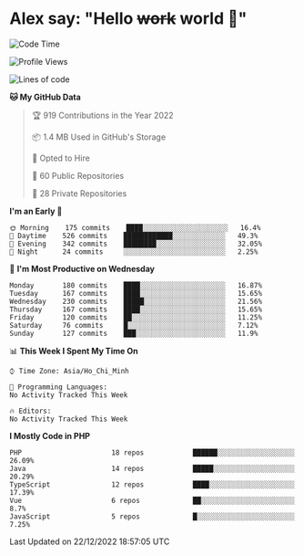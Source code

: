 # Alex say: "Hello ~~work~~ world 🐾"

<!--START_SECTION:waka-->
![Code Time](http://img.shields.io/badge/Code%20Time-839%20hrs%205%20mins-blue)

![Profile Views](http://img.shields.io/badge/Profile%20Views-0-blue)

![Lines of code](https://img.shields.io/badge/From%20Hello%20World%20I%27ve%20Written-1%20Million%20lines%20of%20code-blue)

**🐱 My GitHub Data** 

> 🏆 919 Contributions in the Year 2022
 > 
> 📦 1.4 MB Used in GitHub's Storage 
 > 
> 💼 Opted to Hire
 > 
> 📜 60 Public Repositories 
 > 
> 🔑 28 Private Repositories  
 > 
**I'm an Early 🐤** 

```text
🌞 Morning    175 commits    ████░░░░░░░░░░░░░░░░░░░░░   16.4% 
🌆 Daytime    526 commits    ████████████░░░░░░░░░░░░░   49.3% 
🌃 Evening    342 commits    ████████░░░░░░░░░░░░░░░░░   32.05% 
🌙 Night      24 commits     ░░░░░░░░░░░░░░░░░░░░░░░░░   2.25%

```
📅 **I'm Most Productive on Wednesday** 

```text
Monday       180 commits    ████░░░░░░░░░░░░░░░░░░░░░   16.87% 
Tuesday      167 commits    ████░░░░░░░░░░░░░░░░░░░░░   15.65% 
Wednesday    230 commits    █████░░░░░░░░░░░░░░░░░░░░   21.56% 
Thursday     167 commits    ████░░░░░░░░░░░░░░░░░░░░░   15.65% 
Friday       120 commits    ██░░░░░░░░░░░░░░░░░░░░░░░   11.25% 
Saturday     76 commits     █░░░░░░░░░░░░░░░░░░░░░░░░   7.12% 
Sunday       127 commits    ███░░░░░░░░░░░░░░░░░░░░░░   11.9%

```


📊 **This Week I Spent My Time On** 

```text
⌚︎ Time Zone: Asia/Ho_Chi_Minh

💬 Programming Languages: 
No Activity Tracked This Week

🔥 Editors: 
No Activity Tracked This Week

```

**I Mostly Code in PHP** 

```text
PHP                      18 repos            ██████░░░░░░░░░░░░░░░░░░░   26.09% 
Java                     14 repos            █████░░░░░░░░░░░░░░░░░░░░   20.29% 
TypeScript               12 repos            ████░░░░░░░░░░░░░░░░░░░░░   17.39% 
Vue                      6 repos             ██░░░░░░░░░░░░░░░░░░░░░░░   8.7% 
JavaScript               5 repos             █░░░░░░░░░░░░░░░░░░░░░░░░   7.25%

```



 Last Updated on 22/12/2022 18:57:05 UTC
<!--END_SECTION:waka-->
